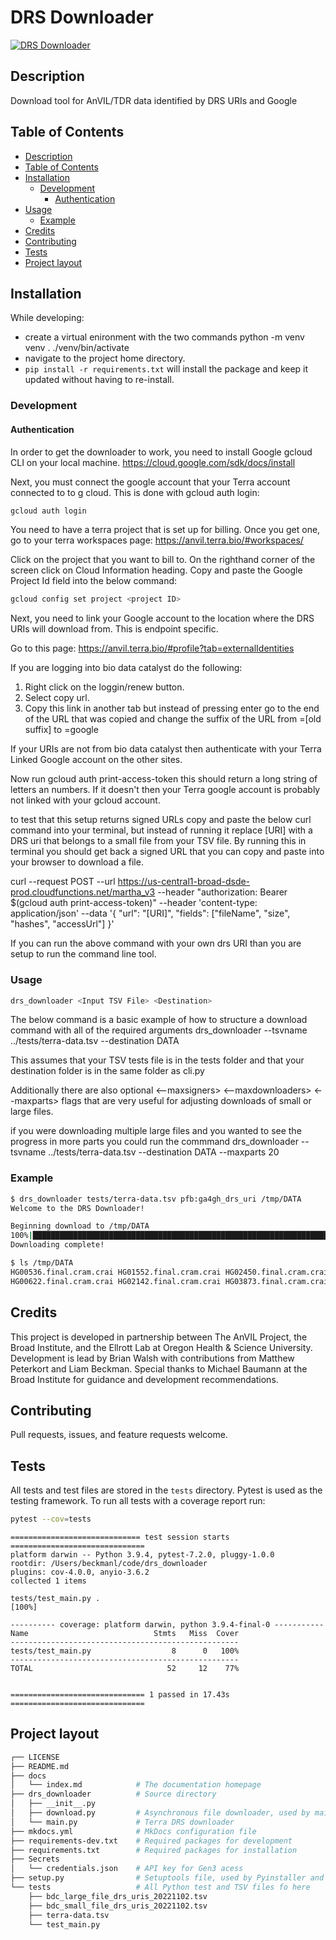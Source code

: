 # DRS Downloader

[![DRS Downloader][build-badge]][build-link]

[build-badge]: https://github.com/anvilproject/drs_downloader/actions/workflows/build.yml/badge.svg?branch=minimal-viable
[build-link]: https://github.com/anvilproject/drs_downloader/actions/workflows/build.yml

## Description

Download tool for AnVIL/TDR data identified by DRS URIs and Google

## Table of Contents

- [Description](#description)
- [Table of Contents](#table-of-contents)
- [Installation](#installation)
  - [Development](#development)
    - [Authentication](#authentication)
- [Usage](#usage)
  - [Example](#example)
- [Credits](#credits)
- [Contributing](#contributing)
- [Tests](#tests)
- [Project layout](#project-layout)

## Installation

While developing:
  - create a virtual enironment with the two commands
  python -m venv venv
  . ./venv/bin/activate
  - navigate to the project home directory.
  - `pip install -r requirements.txt` will install the package and keep it updated without having to re-install.

### Development

#### Authentication

In order to get the downloader to work, you need to install Google gcloud CLI on your local machine.
https://cloud.google.com/sdk/docs/install

Next, you must connect the google account that your Terra account connected to to g cloud. This is done with gcloud auth login:

```sh
gcloud auth login
```
You need to have a terra project that is set up for billing. Once you get one, go to your terra workspaces page:
https://anvil.terra.bio/#workspaces/

Click on the project that you want to bill to. On the righthand corner of the screen click on Cloud Information heading.
Copy and paste the Google Project Id field into the below command:
```sh
gcloud config set project <project ID>
```
Next, you need to link your Google account to the location where the DRS URIs will download from. This is
endpoint specific.

Go to this page: https://anvil.terra.bio/#profile?tab=externalIdentities

If you are logging into bio data catalyst do the following:
1. Right click on the loggin/renew  button.
2. Select copy url.
3. Copy this link in another tab but instead of pressing enter go to the end of the URL that was copied
and change the suffix of the URL from =[old suffix] to =google

If your URIs are not  from bio data catalyst then authenticate with your Terra Linked Google account on the other
sites.

Now run gcloud auth print-access-token this should return a long string of letters an numbers. If it doesn't then
your Terra google account is probably not linked with your gcloud account.

to test that this setup returns signed URLs copy and paste the below curl command into your terminal, but
instead of running it replace [URI] with a DRS uri that belongs to a small file from your TSV file. By running this in terminal you should get back a signed URL that you can copy and paste into your browser to download a file.

curl --request POST  --url https://us-central1-broad-dsde-prod.cloudfunctions.net/martha_v3  --header "authorization: Bearer $(gcloud auth print-access-token)"  --header 'content-type: application/json'  --data '{ "url": "[URI]", "fields": ["fileName", "size", "hashes", "accessUrl"] }'

If you can run the above command with your own drs URI than you are setup to run the command line tool.

### Usage

```sh
drs_downloader <Input TSV File> <Destination>
```

The below command is a basic example of how to structure a download command with all of the required arguments
drs_downloader --tsvname ../tests/terra-data.tsv --destination DATA

This assumes that your TSV tests file is in the tests folder and that your destination folder is in the same folder as cli.py

Additionally there are also optional <--maxsigners> <--maxdownloaders> <--maxparts> flags
that are very useful for adjusting downloads of small or large files.

if you were downloading multiple large files and you wanted to see the progress in more parts you could run the commmand
drs_downloader --tsvname ../tests/terra-data.tsv --destination DATA --maxparts 20


### Example

```sh
$ drs_downloader tests/terra-data.tsv pfb:ga4gh_drs_uri /tmp/DATA
Welcome to the DRS Downloader!

Beginning download to /tmp/DATA
100%|████████████████████████████████████████████████████████████████████████████████| 10/10 [00:00<00:00, 56148.65it/s]
Downloading complete!

$ ls /tmp/DATA
HG00536.final.cram.crai HG01552.final.cram.crai HG02450.final.cram.crai HG04209.final.cram.crai NA20356.final.cram.crai
HG00622.final.cram.crai HG02142.final.cram.crai HG03873.final.cram.crai NA18613.final.cram.crai NA20525.final.cram.crai
```

## Credits

This project is developed in partnership between The AnVIL Project, the Broad Institute, and the Ellrott Lab at Oregon Health & Science University. Development is lead by Brian Walsh with contributions from Matthew Peterkort and Liam Beckman. Special thanks to Michael Baumann at the Broad Institute for guidance and development recommendations.

## Contributing

Pull requests, issues, and feature requests welcome.

## Tests

All tests and test files are stored in the `tests` directory. Pytest is used as the testing framework. To run all tests with a coverage report run:

```sh
pytest --cov=tests
```

```
============================= test session starts ==============================
platform darwin -- Python 3.9.4, pytest-7.2.0, pluggy-1.0.0
rootdir: /Users/beckmanl/code/drs_downloader
plugins: cov-4.0.0, anyio-3.6.2
collected 1 items

tests/test_main.py .                                                                                             [100%]

---------- coverage: platform darwin, python 3.9.4-final-0 -----------
Name                            Stmts   Miss  Cover
---------------------------------------------------
tests/test_main.py                  8      0   100%
---------------------------------------------------
TOTAL                              52     12    77%


============================== 1 passed in 17.43s ==============================

```

## Project layout

```sh
┌── LICENSE
├── README.md
├── docs
│   └── index.md            # The documentation homepage
├── drs_downloader          # Source directory
│   ├── __init__.py
│   ├── download.py         # Asynchronous file downloader, used by main.py and gen3_downloader.py
│   └── main.py             # Terra DRS downloader
├── mkdocs.yml              # MkDocs configuration file
├── requirements-dev.txt    # Required packages for development
├── requirements.txt        # Required packages for installation
├── Secrets
│   └── credentials.json    # API key for Gen3 acess
├── setup.py                # Setuptools file, used by Pyinstaller and pip
└── tests                   # All Python test and TSV files fo here
    ├── bdc_large_file_drs_uris_20221102.tsv
    ├── bdc_small_file_drs_uris_20221102.tsv
    ├── terra-data.tsv
    └── test_main.py
 ```
